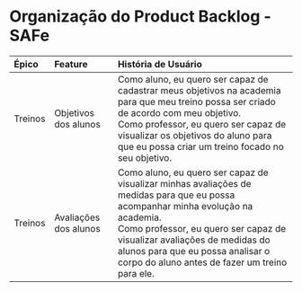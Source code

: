 # Organização do Product Backlog - SAFe

| Épico | Feature | História de Usuário |
| :---- | :------ | :------------------ |
| Treinos | Objetivos dos alunos | Como aluno, eu quero ser capaz de cadastrar meus objetivos na academia para que meu treino possa ser criado de acordo com meu objetivo. </br > Como professor, eu quero ser capaz de visualizar os objetivos do aluno para que eu possa criar um treino focado no seu objetivo. |
| Treinos | Avaliações dos alunos | Como aluno, eu quero ser capaz de visualizar minhas avaliações de medidas para que eu possa acompanhar minha evolução na academia. </br > Como professor, eu quero ser capaz de visualizar avaliações de medidas do alunos para que eu possa analisar o corpo do aluno antes de fazer um treino para ele. |